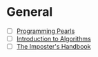 # General

- [ ] [Programming Pearls](/general/book-programming-pearls)
- [ ] [Introduction to Algorithms](/general/introduction-to-algorithms)
- [ ] [The Imposter's Handbook](/general/imposters-handbook)
